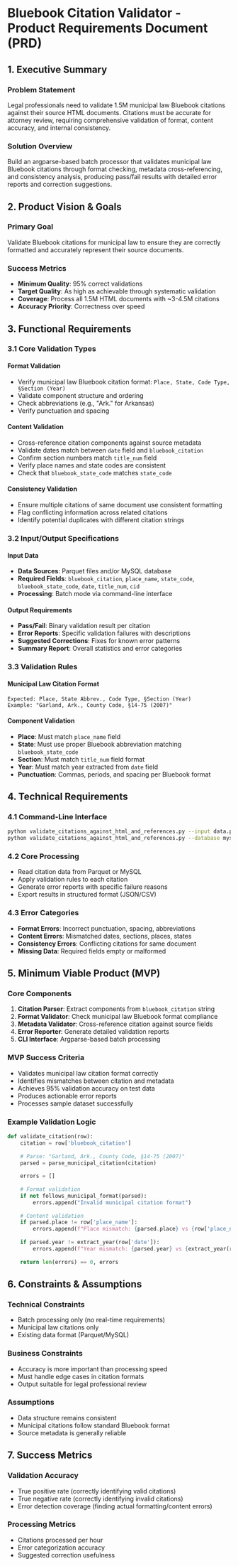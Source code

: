 # Bluebook Citation Validator - Product Requirements Document (PRD)

## 1. Executive Summary

### Problem Statement
Legal professionals need to validate 1.5M municipal law Bluebook citations against their source HTML documents. Citations must be accurate for attorney review, requiring comprehensive validation of format, content accuracy, and internal consistency.

### Solution Overview
Build an argparse-based batch processor that validates municipal law Bluebook citations through format checking, metadata cross-referencing, and consistency analysis, producing pass/fail results with detailed error reports and correction suggestions.

## 2. Product Vision & Goals

### Primary Goal
Validate Bluebook citations for municipal law to ensure they are correctly formatted and accurately represent their source documents.

### Success Metrics
- **Minimum Quality**: 95% correct validations
- **Target Quality**: As high as achievable through systematic validation
- **Coverage**: Process all 1.5M HTML documents with ~3-4.5M citations
- **Accuracy Priority**: Correctness over speed

## 3. Functional Requirements

### 3.1 Core Validation Types

#### Format Validation
- Verify municipal law Bluebook citation format: `Place, State, Code Type, §Section (Year)`
- Validate component structure and ordering
- Check abbreviations (e.g., "Ark." for Arkansas)
- Verify punctuation and spacing

#### Content Validation  
- Cross-reference citation components against source metadata
- Validate dates match between `date` field and `bluebook_citation` 
- Confirm section numbers match `title_num` field
- Verify place names and state codes are consistent
- Check that `bluebook_state_code` matches `state_code`

#### Consistency Validation
- Ensure multiple citations of same document use consistent formatting
- Flag conflicting information across related citations
- Identify potential duplicates with different citation strings

### 3.2 Input/Output Specifications

#### Input Data
- **Data Sources**: Parquet files and/or MySQL database
- **Required Fields**: `bluebook_citation`, `place_name`, `state_code`, `bluebook_state_code`, `date`, `title_num`, `cid`
- **Processing**: Batch mode via command-line interface

#### Output Requirements
- **Pass/Fail**: Binary validation result per citation
- **Error Reports**: Specific validation failures with descriptions
- **Suggested Corrections**: Fixes for known error patterns
- **Summary Report**: Overall statistics and error categories

### 3.3 Validation Rules

#### Municipal Law Citation Format
```
Expected: Place, State Abbrev., Code Type, §Section (Year)
Example: "Garland, Ark., County Code, §14-75 (2007)"
```

#### Component Validation
- **Place**: Must match `place_name` field
- **State**: Must use proper Bluebook abbreviation matching `bluebook_state_code`
- **Section**: Must match `title_num` field format
- **Year**: Must match year extracted from `date` field
- **Punctuation**: Commas, periods, and spacing per Bluebook format

## 4. Technical Requirements

### 4.1 Command-Line Interface
```bash
python validate_citations_against_html_and_references.py --input data.parquet --output results.json
python validate_citations_against_html_and_references.py --database mysql://connection --table citations
```

### 4.2 Core Processing
- Read citation data from Parquet or MySQL
- Apply validation rules to each citation
- Generate error reports with specific failure reasons
- Export results in structured format (JSON/CSV)

### 4.3 Error Categories
- **Format Errors**: Incorrect punctuation, spacing, abbreviations
- **Content Errors**: Mismatched dates, sections, places, states  
- **Consistency Errors**: Conflicting citations for same document
- **Missing Data**: Required fields empty or malformed

## 5. Minimum Viable Product (MVP)

### Core Components
1. **Citation Parser**: Extract components from `bluebook_citation` string
2. **Format Validator**: Check municipal law Bluebook format compliance
3. **Metadata Validator**: Cross-reference citation against source fields
4. **Error Reporter**: Generate detailed validation reports
5. **CLI Interface**: Argparse-based batch processing

### MVP Success Criteria
- Validates municipal law citation format correctly
- Identifies mismatches between citation and metadata
- Achieves 95% validation accuracy on test data
- Produces actionable error reports
- Processes sample dataset successfully

### Example Validation Logic
```python
def validate_citation(row):
    citation = row['bluebook_citation']
    
    # Parse: "Garland, Ark., County Code, §14-75 (2007)"
    parsed = parse_municipal_citation(citation)
    
    errors = []
    
    # Format validation
    if not follows_municipal_format(parsed):
        errors.append("Invalid municipal citation format")
    
    # Content validation  
    if parsed.place != row['place_name']:
        errors.append(f"Place mismatch: {parsed.place} vs {row['place_name']}")
    
    if parsed.year != extract_year(row['date']):
        errors.append(f"Year mismatch: {parsed.year} vs {extract_year(row['date'])}")
        
    return len(errors) == 0, errors
```

## 6. Constraints & Assumptions

### Technical Constraints
- Batch processing only (no real-time requirements)
- Municipal law citations only
- Existing data format (Parquet/MySQL)

### Business Constraints  
- Accuracy is more important than processing speed
- Must handle edge cases in citation formats
- Output suitable for legal professional review

### Assumptions
- Data structure remains consistent
- Municipal citations follow standard Bluebook format
- Source metadata is generally reliable

## 7. Success Metrics

### Validation Accuracy
- True positive rate (correctly identifying valid citations)
- True negative rate (correctly identifying invalid citations)  
- Error detection coverage (finding actual formatting/content errors)

### Processing Metrics
- Citations processed per hour
- Error categorization accuracy
- Suggested correction usefulness